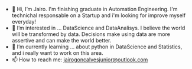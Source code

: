 - 👋 Hi, I’m Jairo. I'm finishing graduate in Automation Engineering. I'm technichal responsable on a Startup and i'm looking for improve myself everyday!
- 👀 I’m interested in ... DataScience and DataAnalisys. I believe the world will be transformed by data. Decisions make using data are more assertive and can make the world better.
- 🌱 I’m currently learning ... about python in DataScience and Statistics, and i really want to work on this area.
- 📫 How to reach me: jairogoncalvesjunior@outlook.com

<!---
ZameromJairo/ZameromJairo is a ✨ special ✨ repository because its `README.md` (this file) appears on your GitHub profile.
You can click the Preview link to take a look at your changes.
--->
